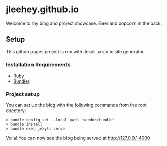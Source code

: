 # jleehey.github.io
Welcome to my blog and project showcase. Beer and popcorn in the back.



## Setup
This github pages project is run with Jekyll, a static site generator.

### Installation Requirements
- [Ruby](https://www.ruby-lang.org/en/)
- [Bundler](https://bundler.io/)

### Project setup
You can set up the blog with the following commands from the root directory:
```
> bundle config set --local path 'vendor/bundle'
> bundle install
> bundle exec jekyll serve
```

Voila!  You can now see the blog being served at http://127.0.0.1:4000